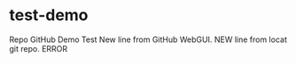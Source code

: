 # test-demo
Repo GitHub Demo Test
New line from GitHub WebGUI.
NEW line from locat git repo.
ERROR


